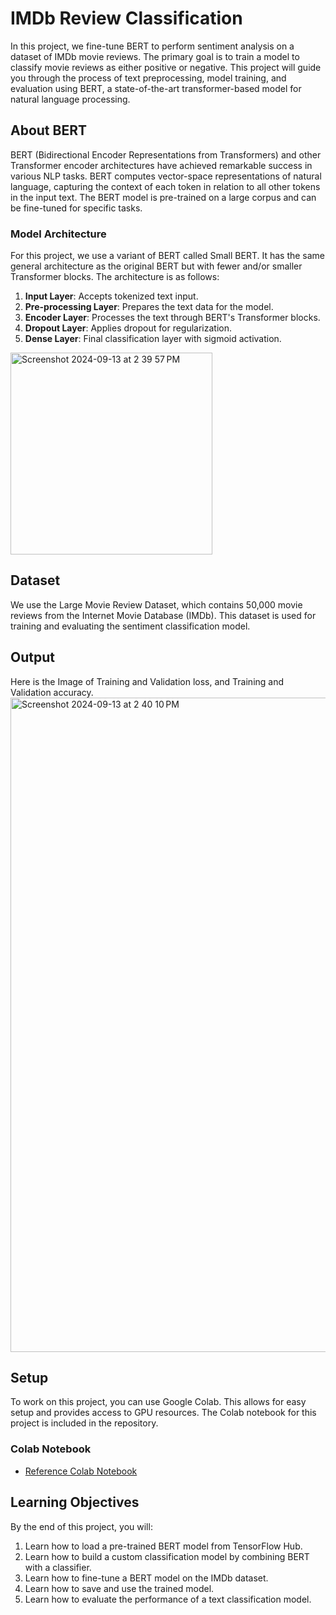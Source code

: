 # IMDb Review Classification

In this project, we fine-tune BERT to perform sentiment analysis on a dataset of IMDb movie reviews. The primary goal is to train a model to classify movie reviews as either positive or negative. This project will guide you through the process of text preprocessing, model training, and evaluation using BERT, a state-of-the-art transformer-based model for natural language processing.

## About BERT

BERT (Bidirectional Encoder Representations from Transformers) and other Transformer encoder architectures have achieved remarkable success in various NLP tasks. BERT computes vector-space representations of natural language, capturing the context of each token in relation to all other tokens in the input text. The BERT model is pre-trained on a large corpus and can be fine-tuned for specific tasks.

### Model Architecture

For this project, we use a variant of BERT called Small BERT. It has the same general architecture as the original BERT but with fewer and/or smaller Transformer blocks. The architecture is as follows:

1. **Input Layer**: Accepts tokenized text input.
2. **Pre-processing Layer**: Prepares the text data for the model.
3. **Encoder Layer**: Processes the text through BERT's Transformer blocks.
4. **Dropout Layer**: Applies dropout for regularization.
5. **Dense Layer**: Final classification layer with sigmoid activation.

<img width="323" alt="Screenshot 2024-09-13 at 2 39 57 PM" src="https://github.com/user-attachments/assets/96c12f0b-e98c-4d35-ab09-7734257aa6e9">

## Dataset

We use the Large Movie Review Dataset, which contains 50,000 movie reviews from the Internet Movie Database (IMDb). This dataset is used for training and evaluating the sentiment classification model.

## Output
Here is the Image of Training and Validation loss, and Training and Validation accuracy.
<img width="1047" alt="Screenshot 2024-09-13 at 2 40 10 PM" src="https://github.com/user-attachments/assets/2182cb4d-4c89-46ff-9d95-99328547e828">


## Setup

To work on this project, you can use Google Colab. This allows for easy setup and provides access to GPU resources. The Colab notebook for this project is included in the repository.

### Colab Notebook

- [Reference Colab Notebook](https://github.com/GoogleCloudPlatform/asl-ml-immersion/blob/master/notebooks/text_models/solutions/classify_text_with_bert.ipynb)

## Learning Objectives

By the end of this project, you will:

1. Learn how to load a pre-trained BERT model from TensorFlow Hub.
2. Learn how to build a custom classification model by combining BERT with a classifier.
3. Learn how to fine-tune a BERT model on the IMDb dataset.
4. Learn how to save and use the trained model.
5. Learn how to evaluate the performance of a text classification model.
